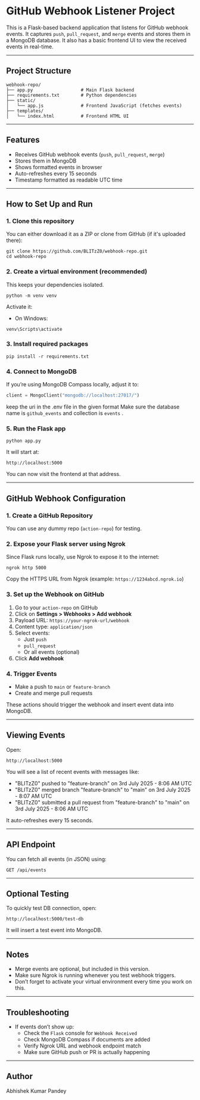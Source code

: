 # GitHub Webhook Listener Project

This is a Flask-based backend application that listens for GitHub webhook events. It captures `push`, `pull_request`, and `merge` events and stores them in a MongoDB database. It also has a basic frontend UI to view the received events in real-time.

---

## Project Structure

```
webhook-repo/
├── app.py                  # Main Flask backend
├── requirements.txt        # Python dependencies
├── static/
│   └── app.js              # Frontend JavaScript (fetches events)
├── templates/
│   └── index.html          # Frontend HTML UI
```

---

## Features

- Receives GitHub webhook events (`push`, `pull_request`, `merge`)
- Stores them in MongoDB
- Shows formatted events in browser
- Auto-refreshes every 15 seconds
- Timestamp formatted as readable UTC time

---

## How to Set Up and Run

### 1. Clone this repository

You can either download it as a ZIP or clone from GitHub (if it's uploaded there):

```
git clone https://github.com/BLITzZ0/webhook-repo.git
cd webhook-repo
```

### 2. Create a virtual environment (recommended)

This keeps your dependencies isolated.

```
python -m venv venv
```

Activate it:

- On Windows:
```
venv\Scripts\activate
```

### 3. Install required packages

```
pip install -r requirements.txt
```

### 4. Connect to MongoDB

If you’re using MongoDB Compass locally, adjust it to:

```python
client = MongoClient("mongodb://localhost:27017/")
```
keep the uri in the .env file in the given format
Make sure the database name is `github_events` and collection is `events` .

### 5. Run the Flask app

```
python app.py
```

It will start at:

```
http://localhost:5000
```

You can now visit the frontend at that address.

---

## GitHub Webhook Configuration

### 1. Create a GitHub Repository

You can use any dummy repo (`action-repo`) for testing.

### 2. Expose your Flask server using Ngrok

Since Flask runs locally, use Ngrok to expose it to the internet:

```
ngrok http 5000
```

Copy the HTTPS URL from Ngrok (example: `https://1234abcd.ngrok.io`)

### 3. Set up the Webhook on GitHub

1. Go to your `action-repo` on GitHub
2. Click on **Settings > Webhooks > Add webhook**
3. Payload URL: `https://your-ngrok-url/webhook`
4. Content type: `application/json`
5. Select events:
   - Just `push`
   - `pull_request`
   - Or all events (optional)
6. Click **Add webhook**

### 4. Trigger Events

- Make a push to `main` or `feature-branch`
- Create and merge pull requests

These actions should trigger the webhook and insert event data into MongoDB.

---

## Viewing Events

Open:

```
http://localhost:5000
```

You will see a list of recent events with messages like:

- "BLITzZ0" pushed to "feature-branch" on 3rd July 2025 - 8:06 AM UTC
- "BLITzZ0" merged branch "feature-branch" to "main" on 3rd July 2025 - 8:07 AM UTC
- "BLITzZ0" submitted a pull request from "feature-branch" to "main" on 3rd July 2025 - 8:06 AM UTC

It auto-refreshes every 15 seconds.

---

## API Endpoint

You can fetch all events (in JSON) using:

```
GET /api/events
```

---

## Optional Testing

To quickly test DB connection, open:

```
http://localhost:5000/test-db
```

It will insert a test event into MongoDB.

---

## Notes

- Merge events are optional, but included in this version.
- Make sure Ngrok is running whenever you test webhook triggers.
- Don’t forget to activate your virtual environment every time you work on this.

---

## Troubleshooting

- If events don’t show up:
  - Check the `Flask` console for `Webhook Received`
  - Check MongoDB Compass if documents are added
  - Verify Ngrok URL and webhook endpoint match
  - Make sure GitHub push or PR is actually happening

---

## Author

Abhishek Kumar Pandey
